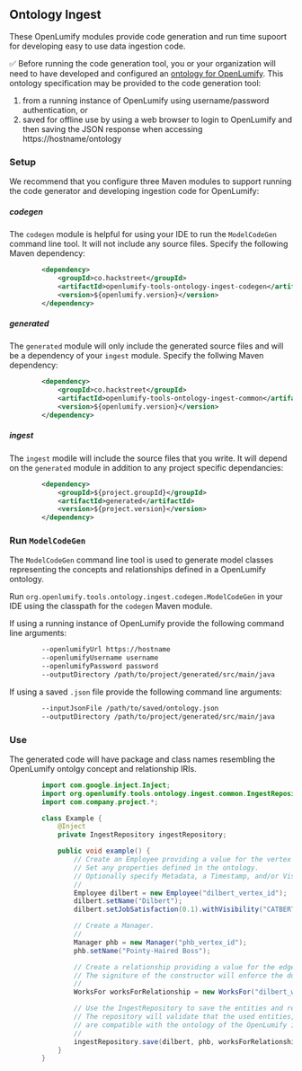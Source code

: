 
## Ontology Ingest

These OpenLumify modules provide code generation and run time supoort for developing easy to use data ingestion code.

:white_check_mark: Before running the code generation tool, you or your organization will need to have developed and configured an [ontology for OpenLumify](http://docs.openlumify.org/getting-started/ontology.html). This ontology specification may be provided to the code generation tool:

1. from a running instance of OpenLumify using username/password authentication, or
1. saved for offline use by using a web browser to login to OpenLumify
   and then saving the JSON response when accessing https://hostname/ontology


### Setup

We recommend that you configure three Maven modules to support running the code generator and developing ingestion code for OpenLumify:

##### codegen

The `codegen` module is helpful for using your IDE to run the `ModelCodeGen` command line tool. It will not include any source files. Specify the following Maven dependency:

```xml
        <dependency>
            <groupId>co.hackstreet</groupId>
            <artifactId>openlumify-tools-ontology-ingest-codegen</artifactId>
            <version>${openlumify.version}</version>
        </dependency>
```

##### generated

The `generated` module will only include the generated source files and will be a dependency of your `ingest` module. Specify the follwing Maven dependency:

```xml
        <dependency>
            <groupId>co.hackstreet</groupId>
            <artifactId>openlumify-tools-ontology-ingest-common</artifactId>
            <version>${openlumify.version}</version>
        </dependency>
```

##### ingest

The `ingest` modile will include the source files that you write. It will depend on the `generated` module in addition to any project specific dependancies:

```xml
        <dependency>
            <groupId>${project.groupId}</groupId>
            <artifactId>generated</artifactId>
            <version>${project.version}</version>
        </dependency>
```

### Run `ModelCodeGen`

The `ModelCodeGen` command line tool is used to generate model classes representing the concepts and relationships defined in a OpenLumify ontology.

Run `org.openlumify.tools.ontology.ingest.codegen.ModelCodeGen` in your IDE using the classpath for the `codegen` Maven module.

If using a running instance of OpenLumify provide the following command line arguments:

```bash
        --openlumifyUrl https://hostname
        --openlumifyUsername username
        --openlumifyPassword password
        --outputDirectory /path/to/project/generated/src/main/java
```

If using a saved `.json` file provide the following command line arguments:

```bash
        --inputJsonFile /path/to/saved/ontology.json
        --outputDirectory /path/to/project/generated/src/main/java
```

### Use

The generated code will have package and class names resembling the OpenLumify ontolgy concept and relationship IRIs.

```java
        import com.google.inject.Inject;
        import org.openlumify.tools.ontology.ingest.common.IngestRepository;
        import com.company.project.*;

        class Example {
            @Inject
            private IngestRepository ingestRepository;

            public void example() {
                // Create an Employee providing a value for the vertex id using a natural key if possible.
                // Set any properties defined in the ontology.
                // Optionally specify Metadata, a Timestamp, and/or Visibility for the property.
                //
                Employee dilbert = new Employee("dilbert_vertex_id");
                dilbert.setName("Dilbert");
                dilbert.setJobSatisfaction(0.1).withVisibility("CATBERT_EYES_ONLY");

                // Create a Manager.
                //
                Manager phb = new Manager("phb_vertex_id");
                phb.setName("Pointy-Haired Boss");

                // Create a relationship providing a value for the edge id.
                // The signiture of the constructor will enforce the domain and range specified in the ontology.
                //
                WorksFor worksForRelationship = new WorksFor("dilbert_works_for_phb_edge_id", dilbert, phb);

                // Use the IngestRepository to save the entities and relationships.
                // The repository will validate that the used entities, relationships, and properties
                // are compatible with the ontology of the OpenLumify instance.
                //
                ingestRepository.save(dilbert, phb, worksForRelationship);
            }
        }
```

